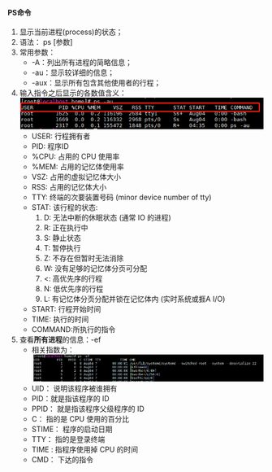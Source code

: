 #### PS命令
1. 显示当前进程(process)的状态；
2. 语法： ps [参数]
3. 常用参数：
    * -A：列出所有进程的简略信息；
    * -au：显示较详细的信息；
    * -aux：显示所有包含其他使用者的行程；
4. 输入指令之后显示的各数值含义：
    ![PS命令](img/ps/1.png)
    * USER: 行程拥有者
    * PID: 程序ID
    * %CPU: 占用的 CPU 使用率
    * %MEM: 占用的记忆体使用率
    * VSZ: 占用的虚拟记忆体大小
    * RSS: 占用的记忆体大小
    * TTY: 终端的次要装置号码 (minor device number of tty)
    * STAT: 该行程的状态:
        1. D: 无法中断的休眠状态 (通常 IO 的进程)
        2. R: 正在执行中
        3. S: 静止状态
        4. T: 暂停执行
        5. Z: 不存在但暂时无法消除
        6. W: 没有足够的记忆体分页可分配
        7. <: 高优先序的行程
        8. N: 低优先序的行程
        9. L: 有记忆体分页分配并锁在记忆体内 (实时系统或捱A I/O)
    * START: 行程开始时间
    * TIME: 执行的时间
    * COMMAND:所执行的指令
5. 查看**所有进程**的信息：-ef
    * 相关指数为：
    ![PS命令](img/ps/2.png)
    * UID： 说明该程序被谁拥有
    * PID：就是指该程序的 ID
    * PPID： 就是指该程序父级程序的 ID
    * C： 指的是 CPU 使用的百分比
    * STIME： 程序的启动日期
    * TTY： 指的是登录终端
    * TIME : 指程序使用掉 CPU 的时间
    * CMD： 下达的指令